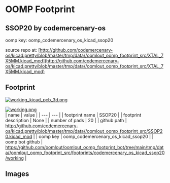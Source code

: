 # OOMP Footprint  
## SSOP20  by codemercenary-os  
  
oomp key: oomp_codemercenary_os_kicad_ssop20  
  
source repo at: [http://github.com/codemercenary-os/kicad.pretty/blob/master/tmp/data//oomlout_oomp_footprint_src/XTAL_7X5MM.kicad_mod](http://github.com/codemercenary-os/kicad.pretty/blob/master/tmp/data//oomlout_oomp_footprint_src/XTAL_7X5MM.kicad_mod)  
## Footprint  
  
[![working_kicad_pcb_3d.png](working_kicad_pcb_3d_600.png)](working_kicad_pcb_3d.png)  
  
[![working.png](working_600.png)](working.png)  
| name | value | 
| --- | --- | 
| footprint name | SSOP20 | 
| footprint description | None | 
| number of pads | 20 | 
| github path | http://github.com/codemercenary-os/kicad.pretty/blob/master/tmp/data//oomlout_oomp_footprint_src/SSOP20.kicad_mod | 
| oomp key | oomp_codemercenary_os_kicad_ssop20 | 
| oomp bot github | https://github.com/oomlout/oomlout_oomp_footprint_bot/tree/main/tmp/data//oomlout_oomp_footprint_src/footprints/codemercenary_os_kicad_ssop20/working | 
## Images  

